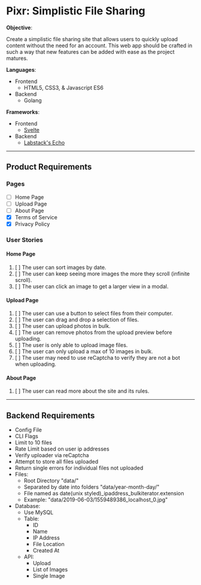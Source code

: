 # Pixr: Simplistic File Sharing

**Objective**:

Create a simplistic file sharing site that allows users to quickly upload content without the need for an account. This web app should be crafted in such a way that new features can be added with ease as the project matures.


**Languages**:
- Frontend
  - HTML5, CSS3, & Javascript ES6
- Backend
  - Golang

**Frameworks**:
- Frontend
  - [Svelte](https://github.com/sveltejs/svelte)
- Backend
  - [Labstack's Echo](http://github.com/labstack/echo)

----
## Product Requirements

### Pages
- [ ] Home Page
- [ ] Upload Page
- [ ] About Page
- [x] Terms of Service
- [x] Privacy Policy

### User Stories
#### Home Page
1. [ ] The user can sort images by date.
2. [ ] The user can keep seeing more images the more they scroll (infinite scroll).
3. [ ] The user can click an image to get a larger view in a modal.

#### Upload Page
1. [ ] The user can use a button to select files from their computer.
2. [ ] The user can drag and drop a selection of files.
3. [ ] The user can upload photos in bulk.
4. [ ] The user can remove photos from the upload preview before uploading.
5. [ ] The user is only able to upload image files.
6. [ ] The user can only upload a max of 10 images in bulk.
7. [ ] The user may need to use reCaptcha to verify they are not a bot when uploading.

#### About Page
1. [ ] The user can read more about the site and its rules.

----

## Backend Requirements
- Config File
- CLI Flags
- Limit to 10 files
- Rate Limit based on user ip addresses
- Verify uploader via reCaptcha
- Attempt to store all files uploaded
- Return single errors for individual files not uploaded
- Files:
  - Root Directory "data/"
  - Separated by date into folders "data/year-month-day/"
  - File named as date(unix styled)_ipaddress_bulkiterator.extension
  - Example: "data/2019-06-03/1559489386_localhost_0.jpg"
- Database:
  - Use MySQL
  - Table:
    - ID
    - Name
    - IP Address
    - File Location
    - Created At
  - API:
    - Upload
    - List of Images
    - Single Image
